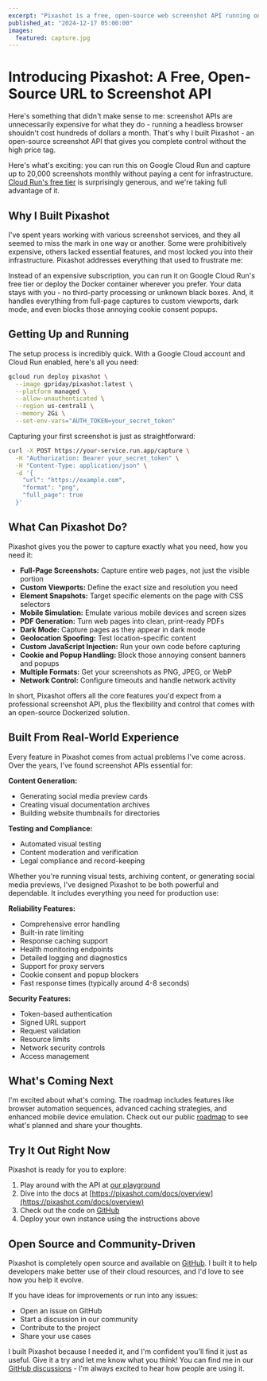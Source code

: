 ```yaml
---
excerpt: "Pixashot is a free, open-source web screenshot API running on Google Cloud Run that lets developers capture up to 20,000 screenshots monthly with premium features."
published_at: "2024-12-17 05:00:00"
images:
  featured: capture.jpg
---
```


# Introducing Pixashot: A Free, Open-Source URL to Screenshot API

Here's something that didn't make sense to me: screenshot APIs are unnecessarily expensive for what they do - running a headless browser shouldn't cost hundreds of dollars a month. That's why I built Pixashot - an open-source screenshot API that gives you complete control without the high price tag.

Here's what's exciting: you can run this on Google Cloud Run and capture up to 20,000 screenshots monthly without paying a cent for infrastructure. [Cloud Run's free tier](https://cloud.google.com/run/pricing) is surprisingly generous, and we're taking full advantage of it.

## Why I Built Pixashot

I've spent years working with various screenshot services, and they all seemed to miss the mark in one way or another. Some were prohibitively expensive, others lacked essential features, and most locked you into their infrastructure. Pixashot addresses everything that used to frustrate me:

Instead of an expensive subscription, you can run it on Google Cloud Run's free tier or deploy the Docker container wherever you prefer. Your data stays with you - no third-party processing or unknown black boxes. And, it handles everything from full-page captures to custom viewports, dark mode, and even blocks those annoying cookie consent popups.

## Getting Up and Running

The setup process is incredibly quick. With a Google Cloud account and Cloud Run enabled, here's all you need:

```bash
gcloud run deploy pixashot \
  --image gpriday/pixashot:latest \
  --platform managed \
  --allow-unauthenticated \
  --region us-central1 \
  --memory 2Gi \
  --set-env-vars="AUTH_TOKEN=your_secret_token"
```

Capturing your first screenshot is just as straightforward:

```bash
curl -X POST https://your-service.run.app/capture \
  -H "Authorization: Bearer your_secret_token" \
  -H "Content-Type: application/json" \
  -d '{
    "url": "https://example.com",
    "format": "png",
    "full_page": true
  }'
```

## What Can Pixashot Do?

Pixashot gives you the power to capture exactly what you need, how you need it:

* **Full-Page Screenshots:** Capture entire web pages, not just the visible portion
* **Custom Viewports:** Define the exact size and resolution you need
* **Element Snapshots:** Target specific elements on the page with CSS selectors
* **Mobile Simulation:** Emulate various mobile devices and screen sizes
* **PDF Generation:** Turn web pages into clean, print-ready PDFs
* **Dark Mode:** Capture pages as they appear in dark mode
* **Geolocation Spoofing:** Test location-specific content
* **Custom JavaScript Injection:** Run your own code before capturing
* **Cookie and Popup Handling:** Block those annoying consent banners and popups
* **Multiple Formats:** Get your screenshots as PNG, JPEG, or WebP
* **Network Control:** Configure timeouts and handle network activity

In short, Pixashot offers all the core features you'd expect from a professional screenshot API, plus the flexibility and control that comes with an open-source Dockerized solution.

## Built From Real-World Experience

Every feature in Pixashot comes from actual problems I've come across. Over the years, I've found screenshot APIs essential for:

**Content Generation:**
- Generating social media preview cards
- Creating visual documentation archives
- Building website thumbnails for directories

**Testing and Compliance:**
- Automated visual testing
- Content moderation and verification
- Legal compliance and record-keeping

Whether you're running visual tests, archiving content, or generating social media previews, I've designed Pixashot to be both powerful and dependable. It includes everything you need for production use:

**Reliability Features:**
- Comprehensive error handling
- Built-in rate limiting
- Response caching support
- Health monitoring endpoints
- Detailed logging and diagnostics
- Support for proxy servers
- Cookie consent and popup blockers
- Fast response times (typically around 4-8 seconds)

**Security Features:**
- Token-based authentication
- Signed URL support
- Request validation
- Resource limits
- Network security controls
- Access management

## What's Coming Next

I'm excited about what's coming. The roadmap includes features like browser automation sequences, advanced caching strategies, and enhanced mobile device emulation. Check out our public [roadmap](https://github.com/pixashot/pixashot/blob/develop/ROADMAP.md) to see what's planned and share your thoughts.

## Try It Out Right Now

Pixashot is ready for you to explore:

1. Play around with the API at [our playground](https://pixashot.com/playground)
2. Dive into the docs at [https://pixashot.com/docs/overview](https://pixashot.com/docs/overview)
3. Check out the code on [GitHub](https://github.com/pixashot/pixashot)
4. Deploy your own instance using the instructions above

## Open Source and Community-Driven

Pixashot is completely open source and available on [GitHub](https://github.com/pixashot/pixashot). I built it to help developers make better use of their cloud resources, and I'd love to see how you help it evolve.

If you have ideas for improvements or run into any issues:
- Open an issue on GitHub
- Start a discussion in our community
- Contribute to the project
- Share your use cases

I built Pixashot because I needed it, and I'm confident you'll find it just as useful. Give it a try and let me know what you think! You can find me in our [GitHub discussions](https://github.com/pixashot/pixashot/discussions) - I'm always excited to hear how people are using it.